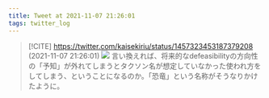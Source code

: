 ```yaml
---
title: Tweet at 2021-11-07 21:26:01
tags: twitter_log
---
```


> [!CITE] https://twitter.com/kaisekiriu/status/1457323453187379208 (2021-11-07 21:26:01)
> ![](https://twitter.com/kaisekiriu/status/1457323453187379208)
> 言い換えれば、将来的なdefeasibilityの方向性の「予知」が外れてしまうとタクソン名が想定していなかった使われ方をしてしまう、ということになるのか。「恐竜」という名称がそうなりかけたように。
